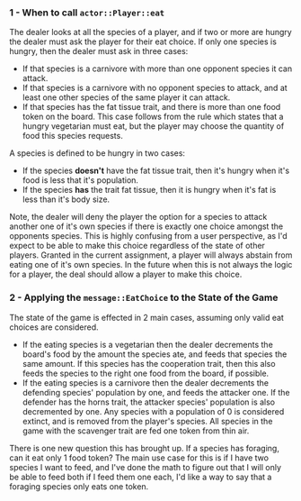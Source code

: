 ### 1 - When to call `actor::Player::eat`

The dealer looks at all the species of a player, and if two or more are hungry the dealer must ask the player for their eat choice. If only one species is hungry, then the dealer must ask in three cases:

- If that species is a carnivore with more than one opponent species it can attack.
- If that species is a carnivore with no opponent species to attack, and at least one other species of the same player it can attack.
- If that species has the fat tissue trait, and there is more than one food token on the board. This case follows from the rule which states that a hungry vegetarian must eat, but the player may choose the quantity of food this species requests.

A species is defined to be hungry in two cases:

- If the species **doesn't** have the fat tissue trait, then it's hungry when it's food is less that it's population.
- If the species **has** the trait fat tissue, then it is hungry when it's fat is less than it's body size.

Note, the dealer will deny the player the option for a species to attack another one of it's own species if there is exactly one choice amongst the opponents species. This is highly confusing from a user perspective, as I'd expect to be able to make this choice regardless of the state of other players. Granted in the current assignment, a player will always abstain from eating one of it's own species. In the future when this is not always the logic for a player, the deal should allow a player to make this choice.

### 2 - Applying the `message::EatChoice` to the State of the Game

The state of the game is effected in 2 main cases, assuming only valid eat choices are considered.

- If the eating species is a vegetarian then the dealer decrements the board's food by the amount the species ate, and feeds that species the same amount. If this species has the cooperation trait, then this also feeds the species to the right one food from the board, if possible.
- If the eating species is a carnivore then the dealer decrements the defending species' population by one, and feeds the attacker one. If the defender has the horns trait, the attacker species' population is also decremented by one. Any species with a population of 0 is considered extinct, and is removed from the player's species. All species in the game with the scavenger trait are fed one token from thin air.

There is one new question this has brought up. If a species has foraging, can it eat only 1 food token? The main use case for this is if I have two species I want to feed, and I've done the math to figure out that I will only be able to feed both if I feed them one each, I'd like a way to say that a foraging species only eats one token.
